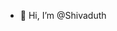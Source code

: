 - 👋 Hi, I’m @Shivaduth

<!---
Shivxduth/Shivxduth is a ✨ special ✨ repository because its `README.md` (this file) appears on your GitHub profile.
You can click the Preview link to take a look at your changes.
--->
